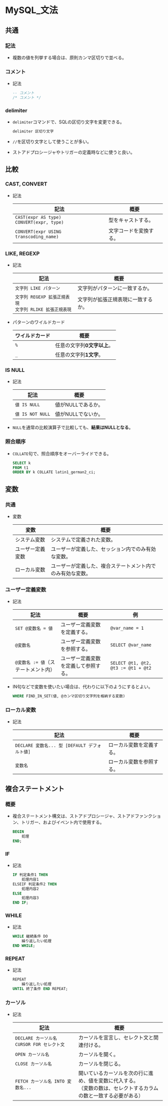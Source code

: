 # MySQL_文法

## 共通

### 記法

- 複数の値を列挙する場合は、原則カンマ区切りで並べる。

### コメント

- 記法

  ```sql
  -- コメント
  /* コメント */
  ```

### delimiter

- `delimiter`コマンドで、SQLの区切り文字を変更できる。

  ```sql
  delimiter 区切り文字
  ```

- `//`を区切り文字として使うことが多い。

- ストアドプロシージャやトリガーの定義時などに使うと良い。

## 比較

### CAST, CONVERT

- 記法

  | 記法                                            | 概要                   |
  | ----------------------------------------------- | ---------------------- |
  | `CAST(expr AS type)`<br />`CONVERT(expr, type)` | 型をキャストする。     |
  | `CONVERT(expr USING transcoding_name)`          | 文字コードを変換する。 |

### LIKE, REGEXP

- 記法

  | 記法                                                         | 概要                               |
  | ------------------------------------------------------------ | ---------------------------------- |
  | `文字列 LIKE パターン`                                       | 文字列がパターンに一致するか。     |
  | `文字列 REGEXP 拡張正規表現`<br />`文字列 RLIKE 拡張正規表現` | 文字列が拡張正規表現に一致するか。 |

- パターンのワイルドカード

  | ワイルドカード | 概要                        |
  | -------------- | --------------------------- |
  | `%`            | 任意の文字列**0文字以上**。 |
  | `_`            | 任意の文字列**1文字**。     |

### IS NULL

- 記法

  | 記法             | 概要               |
  | ---------------- | ------------------ |
  | `値 IS NULL`     | 値がNULLであるか。 |
  | `値 IS NOT NULL` | 値がNULLでないか。 |

- `NULL`を通常の比較演算子で比較しても、**結果はNULLとなる**。

### 照合順序

- `COLLATE`句で、照合順序をオーバーライドできる。

  ```sql
  SELECT k
  FROM t1
  ORDER BY k COLLATE latin1_german2_ci;
  ```

## 変数

### 共通

- 変数

  | 変数             | 概要                                                       |
  | ---------------- | ---------------------------------------------------------- |
  | システム変数     | システムで定義された変数。                                 |
  | ユーザー定義変数 | ユーザーが定義した、セッション内でのみ有効な変数。         |
  | ローカル変数     | ユーザーが定義した、複合ステートメント内でのみ有効な変数。 |

### ユーザー定義変数

- 記法

  | 記法                                | 概要                                 | 例                                  |
  | ----------------------------------- | ------------------------------------ | ----------------------------------- |
  | `SET @変数名 = 値`                  | ユーザー定義変数を定義する。         | `@var_name = 1`                     |
  | `@変数名`                           | ユーザー定義変数を参照する。         | `SELECT @var_name`                  |
  | `@変数名 := 値`（ステートメント内） | ユーザー定義変数を定義して参照する。 | `SELECT @t1, @t2, @t3 := @t1 + @t2` |

- IN句などで変数を使いたい場合は、代わりに以下のようにするとよい。

  ```sql
  WHERE FIND_IN_SET(値, @カンマ区切り文字列を格納する変数)
  ```

### ローカル変数

- 記法

  | 記法                                          | 概要                     |
  | --------------------------------------------- | ------------------------ |
  | `DECLARE 変数名... 型 [DEFAULT デフォルト値]` | ローカル変数を定義する。 |
  | `変数名`                                      | ローカル変数を参照する。 |

## 複合ステートメント

### 概要

- 複合ステートメント構文は、ストアドプロシージャ、ストアドファンクション、トリガー、およびイベント内で使用する。

  ```sql
  BEGIN
      処理
  END;
  ```

### IF

- 記法

  ```sql
  IF 判定条件1 THEN
      処理内容1
  ELSEIF 判定条件2 THEN
      処理内容2
  ELSE
      処理内容3
  END IF;
  ```

### WHILE

- 記法

  ```sql
  WHILE 継続条件 DO
      繰り返したい処理
  END WHILE;
  ```

### REPEAT

- 記法

  ```sql
  REPEAT
      繰り返したい処理
  UNTIL 終了条件 END REPEAT;
  ```

### カーソル

- 記法

  | 記法                                       | 概要                                                         |
  | ------------------------------------------ | ------------------------------------------------------------ |
  | `DECLARE カーソル名 CURSOR FOR セレクト文` | カーソルを宣言し、セレクト文と関連付ける。                   |
  | `OPEN カーソル名`                          | カーソルを開く。                                             |
  | `CLOSE カーソル名`                         | カーソルを閉じる。                                           |
  | `FETCH カーソル名 INTO 変数名...`          | 開いているカーソルを次の行に進め、値を変数に代入する。<br />（変数の数は、セレクトするカラムの数と一致する必要がある） |
